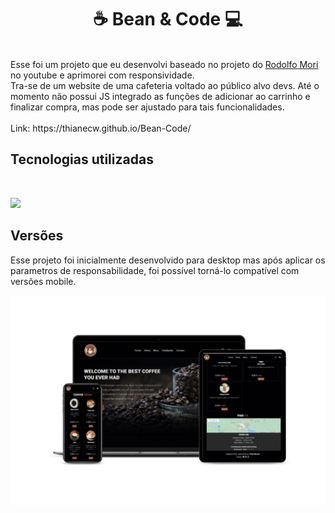 <h1 align="center">
  ☕ Bean & Code 💻</h1>
<br>
Esse foi um projeto que eu desenvolvi baseado no projeto do <a href="https://www.youtube.com/watch?v=v1jVqO6dx9A">Rodolfo Mori</a> no youtube e aprimorei com responsividade.<br>
Tra-se de um website de uma cafeteria voltado ao público alvo devs. Até o momento não possui JS integrado as funções de adicionar ao carrinho e finalizar compra, mas pode ser ajustado para tais funcionalidades.<br>
<br>
Link: https://thianecw.github.io/Bean-Code/

## Tecnologias utilizadas
<br>
<p align="left">
  <a href="https://skillicons.dev">
    <img src="https://skillicons.dev/icons?i=html,css" />
  </a>
</p>

## Versões
Esse projeto foi inicialmente desenvolvido para desktop mas após aplicar os parametros de responsabilidade, foi possível torná-lo compatível com versões mobile.

<img src="https://github.com/thianecw/Bean-Code/blob/main/assets/mockup.jpg" />
